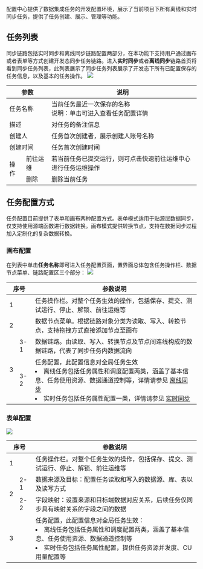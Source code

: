 配置中心提供了数据集成任务的开发配置环境，展示了当前项目下所有离线和实时同步任务，提供了任务创建、展示、管理等功能。

## 任务列表
同步链路包括实时同步和离线同步链路配置两部分，在本功能下支持用户通过画布或者表单等方式创建开发态同步任务链路。进入**实时同步**或者**离线同步**链路首页将看到同步任务列表，此列表展示了同步任务列表展示了开发态下所有已配置保存的任务信息，以及基本的任务操作。
![](https://qcloudimg.tencent-cloud.cn/raw/85e7103c8ffd0a4ba1a936624babaa1b.png)
<table>
<thead>
<tr>
<th colspan=2>参数</th>
<th >说明</th>
</tr>
</thead>
<tbody>
<tr>
<td colspan=2>任务名称</td>
<td>当前任务最近一次保存的名称<br>说明：单击可进入查看任务配置详情</td>
</tr>
<tr>
<td colspan=2>描述</td>
<td>对任务的备注信息</td>
</tr><tr>
<td colspan=2>创建人</td>
<td>任务首次创建者，展示创建人账号名称</td>
</tr>
<tr>
<td colspan=2>创建时间</td>
<td>任务首次创建时间</td>
</tr>
<tr>
<td rowspan=2>操作</td>
<td>前往运维</td>
<td>若当前任务已提交运行，则可点击快速前往运维中心进行任务运维操作</td>
</tr>
<tr>
<td>删除</td>
<td>删除当前任务</td>
</tr>
</tbody>
</table>

## 任务配置方式
任务配置目前提供了表单和画布两种配置方式。表单模式适用于贴源层数据同步，仅支持使用源端函数进行数据转换。画布模式提供转换节点，支持在数据同步过程加入定制化的复杂数据转换。
### 画布配置
在列表中单击**任务名称**即可进入任务配置页面，置界面总体包含任务操作栏、数据节点菜单、链路配置区三个部分：
![](https://qcloudimg.tencent-cloud.cn/raw/d1b6024792b539969fffb14416b30b38.png)
<table>
<thead>
<tr>
<th colspan=2>序号</th>
<th >参数说明</th>
</tr>
</thead>
<tbody>
<tr>
<td colspan=2>1</td>
<td>任务操作栏。对整个任务生效的操作，包括保存、提交、测试运行、停止、解锁、前往运维等</td>
</tr>
<tr>
<td colspan=2>2</td>
<td>数据节点菜单。根据链路对象分类为读取、写入、转换节点，支持拖拽方式直接添加节点至画布</td>
</tr>
<tr>
<td rowspan=2>3</td>
<td>3-1</td>
<td>数据链路。由读取、写入、转换节点及节点间连线构成的数据链路，代表了同步任务内数据流向</td>
</tr>
<tr>
<td>3-2	</td>
<td>任务配置，此配置信息对全局任务生效<li>离线任务包括任务属性和调度配置两类，涵盖了基本信息、任务使用资源、数据通道控制等，详情请参见 <a href="https://cloud.tencent.com/document/product/1580/77357">离线同步</a>
<li>实时任务包括任务属性配置一类，详情请参见 <a href="https://cloud.tencent.com/document/product/1580/77352">实时同步</a></td>
</tr>
</tbody>
</table>

### 表单配置
![](https://qcloudimg.tencent-cloud.cn/raw/8498ce912002cc989bc30a07a2ab6693.png)
<table>
<thead>
<tr>
<th colspan=2>序号</th>
<th >参数说明</th>
</tr>
</thead>
<tbody>
<tr>
<td colspan=2>1</td>
<td>任务操作栏。对整个任务生效的操作，包括保存、提交、测试运行、停止、解锁、前往运维等</td>
</tr>
<tr>
<td rowspan=2>2</td>
<td>2-1</td>
<td>数据来源及目标：配置任务读取和写入的数据源、库、表以及读写方式</td>
</tr>
<tr>
<td>2-2</td>
<td>字段映射：设置来源和目标端数据对应关系，后续任务仅同步具有映射关系的字段之间的数据</td>
</tr>
<tr>
<td colspan=2>3</td>
<td>任务配置，此配置信息对全局任务生效：
<li>离线任务包括任务属性和调度配置两类，涵盖了基本信息、任务使用资源、数据通道控制等
<li>实时任务包括任务属性配置，提供任务资源并发度、CU 用量配置等</td>
</tr>
</tbody>
</table>
